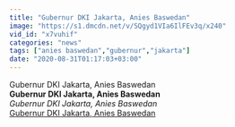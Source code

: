 ```yaml
---
title: "Gubernur DKI Jakarta, Anies Baswedan"
image: "https://s1.dmcdn.net/v/SQgyd1VIa6IlFEv3q/x240"
vid_id: "x7vuhif"
categories: "news"
tags: ["anies baswedan","gubernur","jakarta"]
date: "2020-08-31T01:17:03+03:00"
---
```

Gubernur DKI Jakarta, Anies Baswedan<br><b>Gubernur DKI Jakarta, Anies Baswedan</b><br> <i>Gubernur DKI Jakarta, Anies Baswedan</i><br> <u>Gubernur DKI Jakarta, Anies Baswedan</u>
